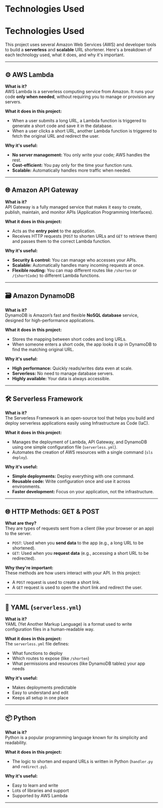 # Technologies Used

# Technologies Used

This project uses several Amazon Web Services (AWS) and developer tools to build a **serverless** and **scalable** URL shortener. Here's a breakdown of each technology used, what it does, and why it's important.

---

## ⚙️ AWS Lambda

**What is it?**  
AWS Lambda is a serverless computing service from Amazon. It runs your code **only when needed**, without requiring you to manage or provision any servers.

**What it does in this project:**  
- When a user submits a long URL, a Lambda function is triggered to generate a short code and save it in the database.
- When a user clicks a short URL, another Lambda function is triggered to fetch the original URL and redirect the user.

**Why it's useful:**  
- **No server management:** You only write your code; AWS handles the rest.
- **Cost-efficient:** You pay only for the time your function runs.
- **Scalable:** Automatically handles more traffic when needed.

---

## 🌐 Amazon API Gateway

**What is it?**  
API Gateway is a fully managed service that makes it easy to create, publish, maintain, and monitor APIs (Application Programming Interfaces).

**What it does in this project:**  
- Acts as the **entry point** to the application.
- Receives HTTP requests (`POST` to shorten URLs and `GET` to retrieve them) and passes them to the correct Lambda function.

**Why it's useful:**  
- **Security & control:** You can manage who accesses your APIs.
- **Scalable:** Automatically handles many incoming requests at once.
- **Flexible routing:** You can map different routes like `/shorten` or `/{shortCode}` to different Lambda functions.

---

## 🗃️ Amazon DynamoDB

**What is it?**  
DynamoDB is Amazon’s fast and flexible **NoSQL database** service, designed for high-performance applications.

**What it does in this project:**  
- Stores the mapping between short codes and long URLs.
- When someone enters a short code, the app looks it up in DynamoDB to find the matching original URL.

**Why it's useful:**  
- **High performance:** Quickly reads/writes data even at scale.
- **Serverless:** No need to manage database servers.
- **Highly available:** Your data is always accessible.

---

## 🛠️ Serverless Framework

**What is it?**  
The Serverless Framework is an open-source tool that helps you build and deploy serverless applications easily using Infrastructure as Code (IaC).

**What it does in this project:**  
- Manages the deployment of Lambda, API Gateway, and DynamoDB using one simple configuration file (`serverless.yml`).
- Automates the creation of AWS resources with a single command (`sls deploy`).

**Why it's useful:**  
- **Simple deployments:** Deploy everything with one command.
- **Reusable code:** Write configuration once and use it across environments.
- **Faster development:** Focus on your application, not the infrastructure.

---

## 🌐 HTTP Methods: GET & POST

**What are they?**  
They are types of requests sent from a client (like your browser or an app) to the server.

- `POST`: Used when you **send data** to the app (e.g., a long URL to be shortened).
- `GET`: Used when you **request data** (e.g., accessing a short URL to be redirected).

**Why they're important:**  
These methods are how users interact with your API. In this project:
- A `POST` request is used to create a short link.
- A `GET` request is used to open the short link and redirect the user.

---

## 🧾 YAML (`serverless.yml`)

**What is it?**  
YAML (Yet Another Markup Language) is a format used to write configuration files in a human-readable way.

**What it does in this project:**  
The `serverless.yml` file defines:
- What functions to deploy
- Which routes to expose (like `/shorten`)
- What permissions and resources (like DynamoDB tables) your app needs

**Why it's useful:**  
- Makes deployments predictable
- Easy to understand and edit
- Keeps all setup in one place

---

## 📦 Python

**What is it?**  
Python is a popular programming language known for its simplicity and readability.

**What it does in this project:**  
- The logic to shorten and expand URLs is written in Python (`handler.py` and `redirect.py`).

**Why it's useful:**  
- Easy to learn and write
- Lots of libraries and support
- Supported by AWS Lambda

---



